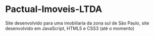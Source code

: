 # Pactual-Imoveis-LTDA
Site desenvolvido para uma imobiliaria da zona sul de São Paulo, site desenvolvido em JavaScript, HTML5 e CSS3 (até o momento) 
